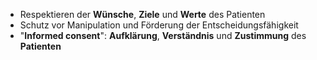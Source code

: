 - Respektieren der **Wünsche**, **Ziele** und **Werte** des Patienten
- Schutz vor Manipulation und Förderung der Entscheidungsfähigkeit
- "**Informed consent**": **Aufklärung**, **Verständnis** und **Zustimmung** des **Patienten**